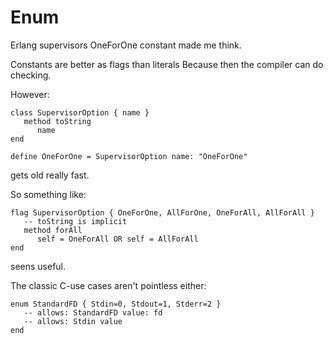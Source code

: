 # Enum

Erlang supervisors OneForOne constant made me think.

Constants are better as flags than literals Because
then the compiler can do checking.

However:

    class SupervisorOption { name }
       method toString
          name
    end

    define OneForOne = SupervisorOption name: "OneForOne"

gets old really fast.

So something like:

    flag SupervisorOption { OneForOne, AllForOne, OneForAll, AllForAll }
       -- toString is implicit
       method forAll
          self = OneForAll OR self = AllForAll
    end

seens useful.

The classic C-use cases aren't pointless either:

    enum StandardFD { Stdin=0, Stdout=1, Stderr=2 }
       -- allows: StandardFD value: fd
       -- allows: Stdin value
    end

